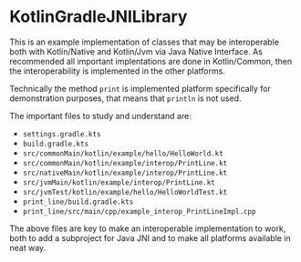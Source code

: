 # KotlinGradleJNILibrary

This is an example implementation of classes that may be interoperable both with Kotlin/Native and Kotlin/Jvm via Java Native Interface.
As recommended all important implentations are done in Kotlin/Common, then the interoperability is implemented in the other platforms.

Technically the method `print` is implemented platform specifically for demonstration purposes, that means that `println` is not used.

The important files to study and understand are:
* `settings.gradle.kts`
* `build.gradle.kts`
* `src/commonMain/kotlin/example/hello/HelloWorld.kt`
* `src/commonMain/kotlin/example/interop/PrintLine.kt`
* `src/nativeMain/kotlin/example/interop/PrintLine.kt`
* `src/jvmMain/kotlin/example/interop/PrintLine.kt`
* `src/jvmTest/kotlin/example/hello/HelloWorldTest.kt`
* `print_line/build.gradle.kts`
* `print_line/src/main/cpp/example_interop_PrintLineImpl.cpp`

The above files are key to make an interoperable implementation to work, both to add a subproject for Java JNI and to make all platforms available in neat way.

